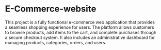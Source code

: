 # E-Commerce-website
This project is a fully functional e-commerce web application that provides a seamless shopping experience for users. The platform allows customers to browse products, add items to the cart, and complete purchases through a secure checkout system. It also includes an administrative dashboard for managing products, categories, orders, and users.

